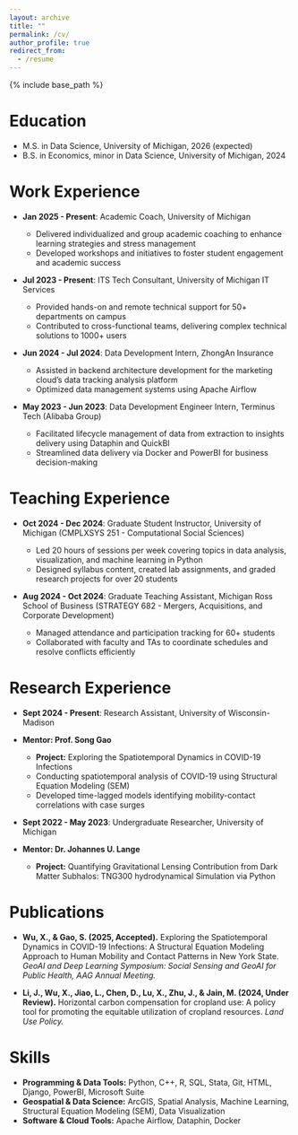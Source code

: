 ```yaml
---
layout: archive
title: ""
permalink: /cv/
author_profile: true
redirect_from:
  - /resume
---
```


{% include base_path %}

Education
======
* M.S. in Data Science, University of Michigan, 2026 (expected)
* B.S. in Economics, minor in Data Science, University of Michigan, 2024

Work Experience
======
* **Jan 2025 - Present**: Academic Coach, University of Michigan  
  * Delivered individualized and group academic coaching to enhance learning strategies and stress management  
  * Developed workshops and initiatives to foster student engagement and academic success  

* **Jul 2023 - Present**: ITS Tech Consultant, University of Michigan IT Services  
  * Provided hands-on and remote technical support for 50+ departments on campus  
  * Contributed to cross-functional teams, delivering complex technical solutions to 1000+ users  

* **Jun 2024 - Jul 2024**: Data Development Intern, ZhongAn Insurance  
  * Assisted in backend architecture development for the marketing cloud’s data tracking analysis platform  
  * Optimized data management systems using Apache Airflow  

* **May 2023 - Jun 2023**: Data Development Engineer Intern, Terminus Tech (Alibaba Group)  
  * Facilitated lifecycle management of data from extraction to insights delivery using Dataphin and QuickBI  
  * Streamlined data delivery via Docker and PowerBI for business decision-making

Teaching Experience
======
* **Oct 2024 - Dec 2024**: Graduate Student Instructor, University of Michigan (CMPLXSYS 251 - Computational Social Sciences)  
  * Led 20 hours of sessions per week covering topics in data analysis, visualization, and machine learning in Python  
  * Designed syllabus content, created lab assignments, and graded research projects for over 20 students  

* **Aug 2024 - Oct 2024**: Graduate Teaching Assistant, Michigan Ross School of Business (STRATEGY 682 - Mergers, Acquisitions, and Corporate Development)  
  * Managed attendance and participation tracking for 60+ students  
  * Collaborated with faculty and TAs to coordinate schedules and resolve conflicts efficiently  

Research Experience
======
* **Sept 2024 - Present**: Research Assistant, University of Wisconsin-Madison
* **Mentor: Prof. Song Gao**
  * **Project:** Exploring the Spatiotemporal Dynamics in COVID-19 Infections
  * Conducting spatiotemporal analysis of COVID-19 using Structural Equation Modeling (SEM)  
  * Developed time-lagged models identifying mobility-contact correlations with case surges  

* **Sept 2022 - May 2023**: Undergraduate Researcher, University of Michigan
* **Mentor: Dr. Johannes U. Lange**
  * **Project:** Quantifying Gravitational Lensing Contribution from Dark Matter Subhalos: TNG300 hydrodynamical Simulation via Python  

Publications
======
* **Wu, X., & Gao, S. (2025, Accepted).** Exploring the Spatiotemporal Dynamics in COVID-19 Infections: A Structural Equation Modeling Approach to Human Mobility and Contact Patterns in New York State. *GeoAI and Deep Learning Symposium: Social Sensing and GeoAI for Public Health, AAG Annual Meeting.*  

* **Li, J., Wu, X., Jiao, L., Chen, D., Lu, X., Zhu, J., & Jain, M. (2024, Under Review).** Horizontal carbon compensation for cropland use: A policy tool for promoting the equitable utilization of cropland resources. *Land Use Policy.*  

Skills
======
* **Programming & Data Tools:** Python, C++, R, SQL, Stata, Git, HTML, Django, PowerBI, Microsoft Suite  
* **Geospatial & Data Science:** ArcGIS, Spatial Analysis, Machine Learning, Structural Equation Modeling (SEM), Data Visualization  
* **Software & Cloud Tools:** Apache Airflow, Dataphin, Docker  

